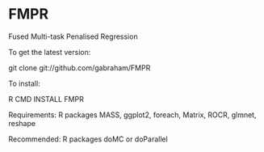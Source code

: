 FMPR
====

Fused Multi-task Penalised Regression

To get the latest version:

git clone git://github.com/gabraham/FMPR

To install:

R CMD INSTALL FMPR

Requirements: R packages  MASS, ggplot2, foreach, Matrix, ROCR, glmnet,
reshape

Recommended: R packages doMC or doParallel
